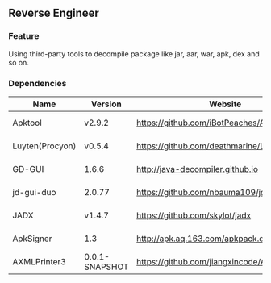 ## Reverse Engineer

### Feature

Using third-party tools to decompile package like jar, aar, war, apk, dex and so on.

### Dependencies

| Name            | Version        | Website                                        | License    |
|-----------------|----------------|------------------------------------------------|------------|
| Apktool         | v2.9.2         | <https://github.com/iBotPeaches/Apktool>       | Apache 2.0 |
| Luyten(Procyon) | v0.5.4         | <https://github.com/deathmarine/Luyten>        | Apache 2.0 |
| GD-GUI          | 1.6.6          | <http://java-decompiler.github.io>             | GNU GPL v3 |
| jd-gui-duo      | 2.0.77         | <https://github.com/nbauma109/jd-gui-duo>      | GNU GPL v3 |
| JADX            | v1.4.7         | <https://github.com/skylot/jadx>               | Apache 2.0 |
| ApkSigner       | 1.3            | <http://apk.aq.163.com/apkpack.do#download>    | Apache 2.0 |
| AXMLPrinter3    | 0.0.1-SNAPSHOT | <https://github.com/jiangxincode/AXMLPrinter3> | Apache 2.0 |